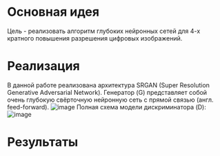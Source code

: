 # Основная идея
Цель - реализовать алгоритм глубоких нейронных сетей для 4-х кратного повышения разрешения цифровых изображений.
# Реализация
В данной работе реализована архитектура SRGAN (Super Resolution Generative Adversarial Network). 
Генератор (G) представляет собой очень глубокую свёрточную нейронную сеть с прямой связью (англ. feed-forward).
![image](https://user-images.githubusercontent.com/48317053/119564482-839e9000-bdb1-11eb-9b34-5237c1233d4d.png)
Полная схема модели дискриминатора (D):
![image](https://user-images.githubusercontent.com/48317053/119564503-8a2d0780-bdb1-11eb-965e-b1151efe590e.png)
# Результаты



